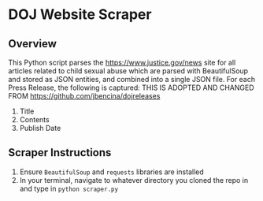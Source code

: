 # DOJ Website Scraper

## Overview
This Python script parses the https://www.justice.gov/news site for all articles related to child sexual abuse which are parsed with BeautifulSoup and stored as JSON entities, and combined into a single JSON file. For each Press Release, the following is captured: 
THIS IS ADOPTED AND CHANGED FROM https://github.com/jbencina/dojreleases

1. Title
2. Contents
3. Publish Date

## Scraper Instructions
1. Ensure `BeautifulSoup` and `requests` libraries are installed
2. In your terminal, navigate to whatever directory you cloned the repo in and type in `python scraper.py`